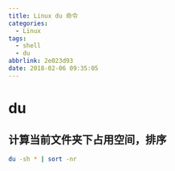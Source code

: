 ```yaml
---
title: Linux du 命令
categories:
  - Linux
tags:
  - shell
  - du
abbrlink: 2e023d93
date: 2018-02-06 09:35:05
---
```


# du
## 计算当前文件夹下占用空间，排序
```bash
du -sh * | sort -nr
```
